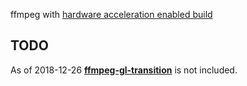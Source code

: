 ffmpeg with [hardware acceleration enabled build](https://raw.githubusercontent.com/jrottenberg/ffmpeg/master/docker-images/3.4/vaapi/Dockerfile)

## TODO

As of 2018-12-26 **[ffmpeg-gl-transition](https://github.com/transitive-bullshit/ffmpeg-gl-transition)** is not included.

